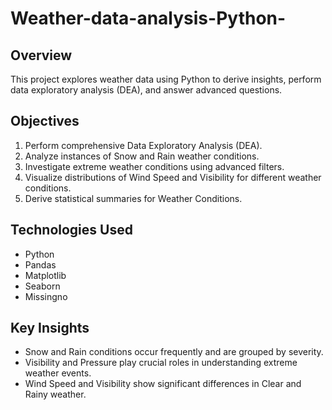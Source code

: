 # Weather-data-analysis-Python-
## Overview
This project explores weather data using Python to derive insights, perform data exploratory analysis (DEA), and answer advanced questions.

## Objectives
1. Perform comprehensive Data Exploratory Analysis (DEA).
2. Analyze instances of Snow and Rain weather conditions.
3. Investigate extreme weather conditions using advanced filters.
4. Visualize distributions of Wind Speed and Visibility for different weather conditions.
5. Derive statistical summaries for Weather Conditions.

## Technologies Used
- Python
- Pandas
- Matplotlib
- Seaborn
- Missingno

## Key Insights
- Snow and Rain conditions occur frequently and are grouped by severity.
- Visibility and Pressure play crucial roles in understanding extreme weather events.
- Wind Speed and Visibility show significant differences in Clear and Rainy weather.
